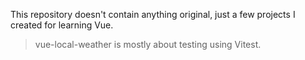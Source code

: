 This repository doesn't contain anything original, just a few projects I created for learning Vue.

> vue-local-weather is mostly about testing using Vitest.
